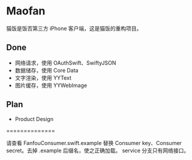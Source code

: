# Maofan

猫饭是饭否第三方 iPhone 客户端，这是猫饭的重构项目。

## Done

- 网络请求，使用 OAuthSwift、SwiftyJSON
- 数据储存，使用 Core Data
- 文字渲染，使用 YYText
- 图片缓存，使用 YYWebImage

## Plan

- Product Design

==============

请查看 FanfouConsumer.swift.example 替换 Consumer key、Consumer secret。去掉 .example 后缀名，使之正确加载。
service 分支只有网络接口。
